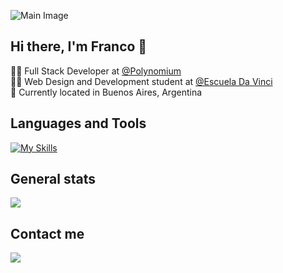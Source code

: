 ![Main Image](https://user-images.githubusercontent.com/21224598/150707650-16b0dbd3-c7d5-488a-85c9-2e6d1399e0fb.png)

## Hi there, I'm Franco 👋

👨‍💻 Full Stack Developer at [@Polynomium](https://github.com/polynomium) <br>
👨‍🎓 Web Design and Development student at [@Escuela Da Vinci](https://davinci.edu.ar) <br>
📍 Currently located in Buenos Aires, Argentina <br>

## Languages and Tools
[![My Skills](https://skillicons.dev/icons?i=js,ts,react,nextjs,supabase&theme=dark)](https://skillicons.dev)

## General stats
  
<img src="https://github-readme-stats.vercel.app/api?username=francocampaiola"></img>
  
## Contact me
  
<a href="https://www.linkedin.com/in/francocampaiola/" target="_blank"><img src="https://img.shields.io/badge/LinkedIn-0077B5?style=for-the-badge&logo=linkedin&logoColor=white"></img></a>

